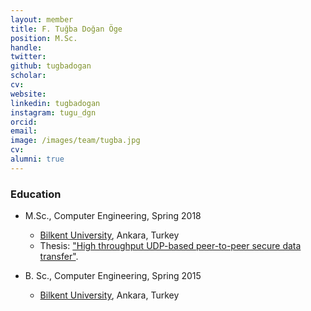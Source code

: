 ```yaml
---
layout: member
title: F. Tuğba Doğan Öge
position: M.Sc. 
handle: 
twitter:
github: tugbadogan
scholar: 
cv: 
website: 
linkedin: tugbadogan
instagram: tugu_dgn
orcid: 
email: 
image: /images/team/tugba.jpg
cv: 
alumni: true
---
```


### Education

- M.Sc., Computer Engineering, Spring 2018
  - [Bilkent University](http://www.cs.bilkent.edu.tr/), Ankara, Turkey 
  - Thesis: ["High throughput UDP-based peer-to-peer secure data transfer﻿"](http://repository.bilkent.edu.tr/handle/11693/46955).
  
- B. Sc., Computer Engineering, Spring 2015
  - [Bilkent University](http://www.cs.bilkent.edu.tr/), Ankara, Turkey



